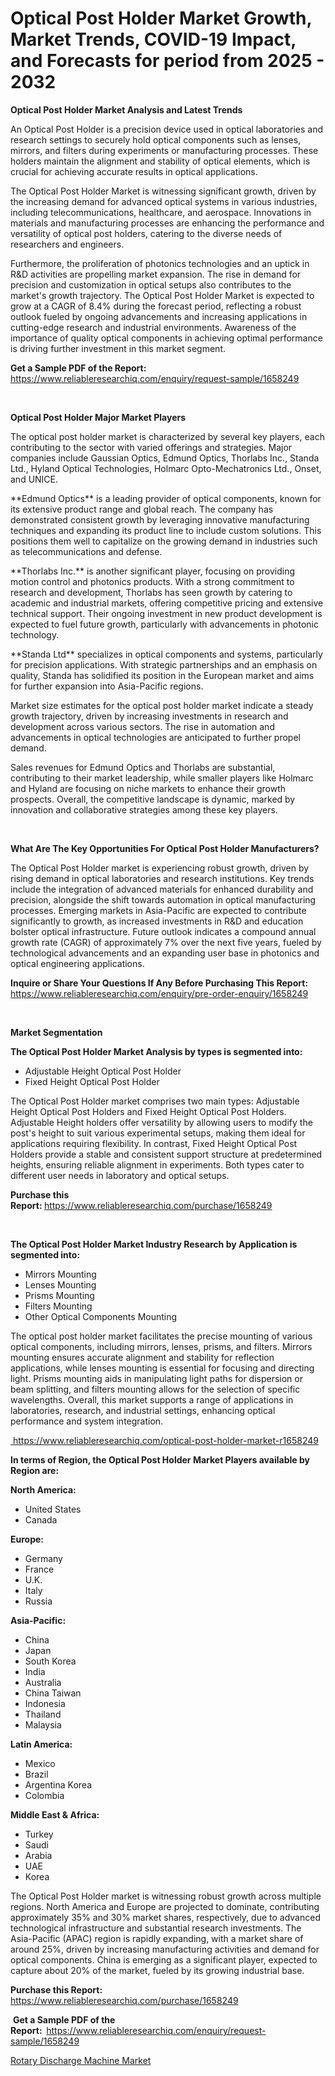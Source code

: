<p><h1>Optical Post Holder Market Growth, Market Trends, COVID-19 Impact, and Forecasts for period from 2025 - 2032</h1></p><p><strong>Optical Post Holder Market Analysis and Latest Trends</strong></p>
<p><p>An Optical Post Holder is a precision device used in optical laboratories and research settings to securely hold optical components such as lenses, mirrors, and filters during experiments or manufacturing processes. These holders maintain the alignment and stability of optical elements, which is crucial for achieving accurate results in optical applications.</p><p>The Optical Post Holder Market is witnessing significant growth, driven by the increasing demand for advanced optical systems in various industries, including telecommunications, healthcare, and aerospace. Innovations in materials and manufacturing processes are enhancing the performance and versatility of optical post holders, catering to the diverse needs of researchers and engineers.</p><p>Furthermore, the proliferation of photonics technologies and an uptick in R&D activities are propelling market expansion. The rise in demand for precision and customization in optical setups also contributes to the market's growth trajectory. The Optical Post Holder Market is expected to grow at a CAGR of 8.4% during the forecast period, reflecting a robust outlook fueled by ongoing advancements and increasing applications in cutting-edge research and industrial environments. Awareness of the importance of quality optical components in achieving optimal performance is driving further investment in this market segment.</p></p>
<p><strong>Get a Sample PDF of the Report:&nbsp;</strong> <a href="https://www.reliableresearchiq.com/enquiry/request-sample/1658249?utm_campaign=2732&utm_medium=2&utm_source=Github&utm_content=ia&utm_term=08042025&utm_id=optical-post-holder">https://www.reliableresearchiq.com/enquiry/request-sample/1658249</a></p>
<p>&nbsp;</p>
<p><strong>Optical Post Holder Major Market Players</strong></p>
<p><p>The optical post holder market is characterized by several key players, each contributing to the sector with varied offerings and strategies. Major companies include Gaussian Optics, Edmund Optics, Thorlabs Inc., Standa Ltd., Hyland Optical Technologies, Holmarc Opto-Mechatronics Ltd., Onset, and UNICE.</p><p>**Edmund Optics** is a leading provider of optical components, known for its extensive product range and global reach. The company has demonstrated consistent growth by leveraging innovative manufacturing techniques and expanding its product line to include custom solutions. This positions them well to capitalize on the growing demand in industries such as telecommunications and defense.</p><p>**Thorlabs Inc.** is another significant player, focusing on providing motion control and photonics products. With a strong commitment to research and development, Thorlabs has seen growth by catering to academic and industrial markets, offering competitive pricing and extensive technical support. Their ongoing investment in new product development is expected to fuel future growth, particularly with advancements in photonic technology.</p><p>**Standa Ltd** specializes in optical components and systems, particularly for precision applications. With strategic partnerships and an emphasis on quality, Standa has solidified its position in the European market and aims for further expansion into Asia-Pacific regions.</p><p>Market size estimates for the optical post holder market indicate a steady growth trajectory, driven by increasing investments in research and development across various sectors. The rise in automation and advancements in optical technologies are anticipated to further propel demand.</p><p>Sales revenues for Edmund Optics and Thorlabs are substantial, contributing to their market leadership, while smaller players like Holmarc and Hyland are focusing on niche markets to enhance their growth prospects. Overall, the competitive landscape is dynamic, marked by innovation and collaborative strategies among these key players.</p></p>
<p>&nbsp;</p>
<p><strong>What Are The Key Opportunities For Optical Post Holder Manufacturers?</strong></p>
<p><p>The Optical Post Holder market is experiencing robust growth, driven by rising demand in optical laboratories and research institutions. Key trends include the integration of advanced materials for enhanced durability and precision, alongside the shift towards automation in optical manufacturing processes. Emerging markets in Asia-Pacific are expected to contribute significantly to growth, as increased investments in R&D and education bolster optical infrastructure. Future outlook indicates a compound annual growth rate (CAGR) of approximately 7% over the next five years, fueled by technological advancements and an expanding user base in photonics and optical engineering applications.</p></p>
<p><strong>Inquire or Share Your Questions If Any Before Purchasing This Report:</strong> <a href="https://www.reliableresearchiq.com/enquiry/pre-order-enquiry/1658249?utm_campaign=2732&utm_medium=2&utm_source=Github&utm_content=ia&utm_term=08042025&utm_id=optical-post-holder">https://www.reliableresearchiq.com/enquiry/pre-order-enquiry/1658249</a></p>
<p>&nbsp;</p>
<p><strong>Market Segmentation</strong></p>
<p><strong>The Optical Post Holder Market Analysis by types is segmented into:</strong></p>
<p><ul><li>Adjustable Height Optical Post Holder</li><li>Fixed Height Optical Post Holder</li></ul></p>
<p><p>The Optical Post Holder market comprises two main types: Adjustable Height Optical Post Holders and Fixed Height Optical Post Holders. Adjustable Height holders offer versatility by allowing users to modify the post's height to suit various experimental setups, making them ideal for applications requiring flexibility. In contrast, Fixed Height Optical Post Holders provide a stable and consistent support structure at predetermined heights, ensuring reliable alignment in experiments. Both types cater to different user needs in laboratory and optical setups.</p></p>
<p><strong>Purchase this Report:&nbsp;</strong><a href="https://www.reliableresearchiq.com/purchase/1658249?utm_campaign=2732&utm_medium=2&utm_source=Github&utm_content=ia&utm_term=08042025&utm_id=optical-post-holder">https://www.reliableresearchiq.com/purchase/1658249</a></p>
<p>&nbsp;</p>
<p><strong>The Optical Post Holder Market Industry Research by Application is segmented into:</strong></p>
<p><ul><li>Mirrors Mounting</li><li>Lenses Mounting</li><li>Prisms Mounting</li><li>Filters Mounting</li><li>Other Optical Components Mounting</li></ul></p>
<p><p>The optical post holder market facilitates the precise mounting of various optical components, including mirrors, lenses, prisms, and filters. Mirrors mounting ensures accurate alignment and stability for reflection applications, while lenses mounting is essential for focusing and directing light. Prisms mounting aids in manipulating light paths for dispersion or beam splitting, and filters mounting allows for the selection of specific wavelengths. Overall, this market supports a range of applications in laboratories, research, and industrial settings, enhancing optical performance and system integration.</p></p>
<p><a href="https://www.reliableresearchiq.com/optical-post-holder-market-r1658249?utm_campaign=2732&utm_medium=2&utm_source=Github&utm_content=ia&utm_term=08042025&utm_id=optical-post-holder">&nbsp;https://www.reliableresearchiq.com/optical-post-holder-market-r1658249</a></p>
<p><strong>In terms of Region, the Optical Post Holder Market Players available by Region are:</strong></p>
<p>
    <p> <strong> North America: </strong>
        <ul>
            <li>United States</li>
            <li>Canada</li>
        </ul>
        </p> 
    <p> <strong> Europe: </strong>
        <ul>
            <li>Germany</li>
            <li>France</li>
            <li>U.K.</li>
            <li>Italy</li>
            <li>Russia</li>
        </ul>
        </p> 
    <p> <strong> Asia-Pacific: </strong>
        <ul>
            <li>China</li>
            <li>Japan</li>
            <li>South Korea</li>
            <li>India</li>
            <li>Australia</li>
            <li>China Taiwan</li>
            <li>Indonesia</li>
            <li>Thailand</li>
            <li>Malaysia</li>
        </ul>
        </p> 
    <p> <strong> Latin America: </strong>
        <ul>
            <li>Mexico</li>
            <li>Brazil</li>
            <li>Argentina Korea</li>
            <li>Colombia</li>
        </ul>
        </p> 
    <p> <strong> Middle East & Africa: </strong>
        <ul>
            <li>Turkey</li>
            <li>Saudi</li>
            <li>Arabia</li>
            <li>UAE</li>
            <li>Korea</li>
        </ul>
    </p>
    </p>
<p><p>The Optical Post Holder market is witnessing robust growth across multiple regions. North America and Europe are projected to dominate, contributing approximately 35% and 30% market shares, respectively, due to advanced technological infrastructure and substantial research investments. The Asia-Pacific (APAC) region is rapidly expanding, with a market share of around 25%, driven by increasing manufacturing activities and demand for optical components. China is emerging as a significant player, expected to capture about 20% of the market, fueled by its growing industrial base.</p></p>
<p><strong>Purchase this Report: </strong><a href="https://www.reliableresearchiq.com/purchase/1658249?utm_campaign=2732&utm_medium=2&utm_source=Github&utm_content=ia&utm_term=08042025&utm_id=optical-post-holder">https://www.reliableresearchiq.com/purchase/1658249</a></p>
<p>&nbsp;<strong>Get a Sample PDF of the Report:&nbsp;&nbsp;</strong><a href="https://www.reliableresearchiq.com/enquiry/request-sample/1658249?utm_campaign=2732&utm_medium=2&utm_source=Github&utm_content=ia&utm_term=08042025&utm_id=optical-post-holder">https://www.reliableresearchiq.com/enquiry/request-sample/1658249</a></p>
<p><strong></strong></p>
<p><p><a href="https://github.com/adyawafurber1/Market-Research-Report-List-1/blob/main/rotary-discharge-machine-market.md?utm_campaign=2732&utm_medium=2&utm_source=Github&utm_content=ia&utm_term=08042025&utm_id=optical-post-holder">Rotary Discharge Machine Market</a></p></p>